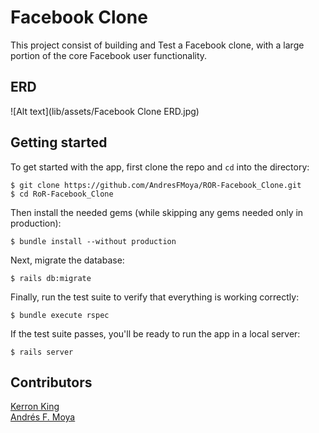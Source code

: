 # Facebook Clone
This project consist of building and Test a Facebook clone, with a large portion of the core Facebook user functionality. 

## ERD
![Alt text](lib/assets/Facebook Clone ERD.jpg)

## Getting started
  
  To get started with the app, first clone the repo and `cd` into the directory:
  
  ```
  $ git clone https://github.com/AndresFMoya/ROR-Facebook_Clone.git
  $ cd RoR-Facebook_Clone
  ```
  
  Then install the needed gems (while skipping any gems needed only in production):
  
  ```
  $ bundle install --without production
  ```
  
  Next, migrate the database:
  
  ```
  $ rails db:migrate
  ```
  
  Finally, run the test suite to verify that everything is working correctly:
  
  ```
  $ bundle execute rspec
  ```
  
  If the test suite passes, you'll be ready to run the app in a local server:
  
  ```
  $ rails server
  ```

## Contributors
[Kerron King](https://github.com/KerronKing)  
[Andrés F. Moya](https://github.com/AndresFMoya)